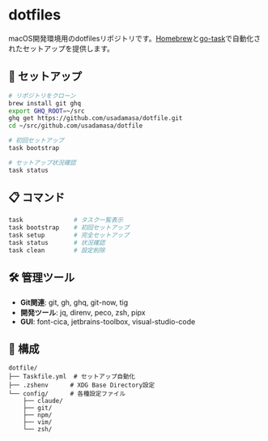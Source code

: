 # dotfiles

macOS開発環境用のdotfilesリポジトリです。[Homebrew](https://brew.sh/)と[go-task](https://taskfile.dev/)で自動化されたセットアップを提供します。

## 🚀 セットアップ

```sh
# リポジトリをクローン
brew install git ghq
export GHQ_ROOT=~/src
ghq get https://github.com/usadamasa/dotfile.git
cd ~/src/github.com/usadamasa/dotfile

# 初回セットアップ
task bootstrap

# セットアップ状況確認
task status
```

## 📋 コマンド

```sh
task              # タスク一覧表示
task bootstrap    # 初回セットアップ
task setup        # 完全セットアップ
task status       # 状況確認
task clean        # 設定削除
```

## 🛠️ 管理ツール

- **Git関連**: git, gh, ghq, git-now, tig
- **開発ツール**: jq, direnv, peco, zsh, pipx
- **GUI**: font-cica, jetbrains-toolbox, visual-studio-code

## 📁 構成

```tree
dotfile/
├── Taskfile.yml  # セットアップ自動化
├── .zshenv      # XDG Base Directory設定
└── config/      # 各種設定ファイル
    ├── claude/
    ├── git/
    ├── npm/
    ├── vim/
    └── zsh/
```
